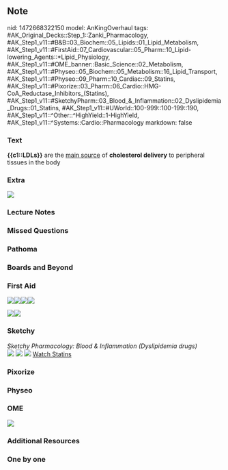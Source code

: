 ## Note
nid: 1472668322150
model: AnKingOverhaul
tags: #AK_Original_Decks::Step_1::Zanki_Pharmacology, #AK_Step1_v11::#B&B::03_Biochem::05_Lipids::01_Lipid_Metabolism, #AK_Step1_v11::#FirstAid::07_Cardiovascular::05_Pharm::10_Lipid-lowering_Agents::*Lipid_Physiology, #AK_Step1_v11::#OME_banner::Basic_Science::02_Metabolism, #AK_Step1_v11::#Physeo::05_Biochem::05_Metabolism::16_Lipid_Transport, #AK_Step1_v11::#Physeo::09_Pharm::10_Cardiac::09_Statins, #AK_Step1_v11::#Pixorize::03_Pharm::06_Cardio::HMG-CoA_Reductase_Inhibitors_(Statins), #AK_Step1_v11::#SketchyPharm::03_Blood_&_Inflammation::02_Dyslipidemia_Drugs::01_Statins, #AK_Step1_v11::#UWorld::100-999::100-199::190, #AK_Step1_v11::^Other::^HighYield::1-HighYield, #AK_Step1_v11::^Systems::Cardio::Pharmacology
markdown: false

### Text
<div>
  <b>{{c1::LDLs}}</b> are the <u>main source</u> of <b>cholesterol
  delivery</b> to peripheral tissues in the body
</div>

### Extra
<img src="paste-488479515476458.jpg">

### Lecture Notes


### Missed Questions


### Pathoma


### Boards and Beyond


### First Aid
<img src="paste-244138826006531.jpg"><img src=
"paste-161598144512003.jpg"><img src=
"paste-230506599809027.jpg"><img src="paste-225266739707907.jpg">
<div>
  <div>
    <div><img src="paste-235252538671107.jpg"><img src=
    "paste-203263622250499.jpg"></div>
  </div>
</div>

### Sketchy
<div>
  <i>Sketchy Pharmacology: Blood & Inflammation (Dyslipidemia
  drugs)</i>
</div><img src="paste-560987153367041.jpg"> <img src=
"Screen%20Shot%202019-10-01%20at%209.05.45%20AM.png"> <img src=
"Screen%20Shot%202019-10-01%20at%209.05.56%20AM.png"> <a href=
"https://dashboard.sketchy.com/study/medical/courses/medical-pharmacology/units/medical-pharmacology-blood-inflammation/videos/medical-pharmacology-blood-and-inflammation-dyslipidemia-drugs-statins?utm_source=anki&utm_medium=partnership&utm_campaign=february_update&utm_content=medical">
Watch Statins</a>

### Pixorize


### Physeo


### OME
<div class="ome-widget">
  <a href=
  "https://onlinemeded.org/spa/metabolism?ref=anki"><img src=
  "_OME_AnkiFlashcards_Topic_3.png"></a>
</div>

### Additional Resources


### One by one

